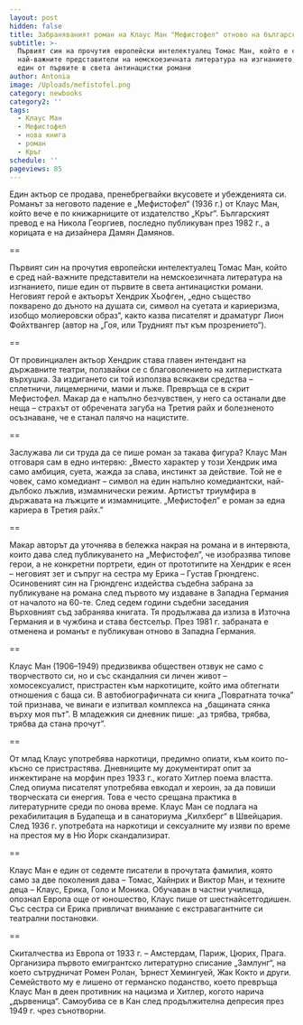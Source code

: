 ```yaml
---
layout: post
hidden: false
title: Забраняваният роман на Клаус Ман "Мефистофел" отново на български
subtitle: >-
  Първият син на прочутия европейски интелектуалец Томас Ман, който е сред
  най-важните представители на немскоезичната литература на изгнанието, пише
  един от първите в света антинацистки романи
author: Antonia
image: /Uploads/mefistofel.png
category: newbooks
category2: ''
tags:
  - Клаус Ман
  - Мефистофел
  - нова книга
  - роман
  - Кръг
schedule: ''
pageviews: 85
---
```

Един актьор се продава, пренебрегвайки вкусовете и убежденията си. Романът за неговото падение е „Мефистофел“ (1936 г.) от Клаус Ман, който вече е по книжарниците от издателство „Кръг“. Българският превод е на Никола Георгиев, последно публикуван през 1982 г., а корицата е на дизайнера Дамян Дамянов. 

\==

Първият син на прочутия европейски интелектуалец Томас Ман, който е сред най-важните представители на немскоезичната литература на изгнанието, пише един от първите в света антинацистки романи. Неговият герой е актьорът Хендрик Хьофген, „едно същество покварено до дъното на душата си, символ на суетата и кариеризма, изобщо молиеровски образ“, както казва писателят и драматург Лион Фойхтвангер (автор на „Гоя, или Трудният път към прозрението“). 

\==

От провинциален актьор Хендрик става главен интендант на държавните театри, ползвайки се с благоволението на хитлеристката върхушка. За издигането си той използва всякакви средства – сплетничи, лицемерничи, мами и лъже. Превръща се в скрит Мефистофел. Макар да е напълно безчувствен, у него са останали две неща – страхът от обречената загуба на Третия райх и болезненото осъзнаване, че е станал палячо на нацистите. 

\==

Заслужава ли си труда да се пише роман за такава фигура? Клаус Ман отговаря сам в едно интервю: „Вместо характер у този Хендрик има само амбиция, суета, жажда за слава, инстинкт за действие. Той не е човек, само комедиант – символ на един напълно комедиантски, най-дълбоко лъжлив, измамнически режим. Артистът триумфира в държавата на лъжците и измамниците. „Мефистофел” е роман за една кариера в Третия райх.” 

\==

Макар авторът да уточнява в бележка накрая на романа и в интервюта, които дава след публикуването на „Мефистофел”, че изобразява типове герои, а не конкретни портрети, един от прототипите на Хендрик е ясен – неговият зет и съпруг на сестра му Ерика – Густав Грюндгенс. Осиновеният син на Грюндгенс издейства съдебна забрана за публикуване на романа след първото му издаване в Западна Германия от началото на 60-те. След седем години съдебни заседания Върховният съд забранява книгата. Тя продължава да излиза в Източна Германия и в чужбина и става бестселър. През 1981 г. забраната е отменена и романът е публикуван отново в Западна Германия.

\==

Клаус Ман (1906–1949) предизвиква обществен отзвук не само с творчеството си, но и със скандалния си личен живот – хомосексуалист, пристрастен към наркотиците, който има обтегнати отношения с баща си. В автобиографичната си книга „Повратната точка” той признава, че винаги е изпитвал комплекса на „бащината сянка върху моя път”. В младежкия си дневник пише: „аз трябва, трябва, трябва да стана прочут”. 

\==

От млад Клаус употребява наркотици, предимно опиати, към които по-късно се пристрастява. Дневниците му документират опит за инжектиране на морфин през 1933 г., когато Хитлер поема властта. След опиума писателят употребява евкодал и хероин, за да повиши творческата си енергия. Това е често срещана практика в литературните среди по онова време. Клаус Ман се подлага на рехабилитация в Будапеща и в санаториума „Килхберг“ в Швейцария. След 1936 г. употребата на наркотици и сексуалните му изяви по време на престоя му в Ню Йорк скандализират.

\==

Клаус Ман е един от седемте писатели в прочутата фамилия, която само за две поколения дава – Томас, Хайнрих и Виктор Ман, и техните деца – Клаус, Ерика, Голо и Моника. Обучаван в частни училища, опознал Европа още от юношество, Клаус пише от шестнайсетгодишен. Със сестра си Ерика привличат внимание с екстравагантните си театрални постановки. 

\==

Скиталчества из Европа от 1933 г. – Амстердам, Париж, Цюрих, Прага. Организира първото емигрантско литературно списание „Замлунг“, на което сътрудничат Ромен Ролан, Ърнест Хемингуей, Жак Кокто и други. Семейството му е лишено от германско поданство, което превръща Клаус Ман в деен противник на нацизма и Хитлер, когото нарича „дървеница“. Самоубива се в Кан след продължителна депресия през 1949 г. чрез сънотворни.
